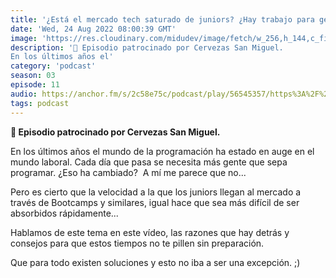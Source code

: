 ```yaml
---
title: '¿Está el mercado tech saturado de juniors? ¿Hay trabajo para gente que empieza en programación? - 03x11'
date: 'Wed, 24 Aug 2022 08:00:39 GMT'
image: 'https://res.cloudinary.com/midudev/image/fetch/w_256,h_144,c_fill,f_auto/https://d3t3ozftmdmh3i.cloudfront.net/production/podcast_uploaded_episode400/7340239/7340239-1661269663672-472ea1dc32715.jpg'
description: '🍻 Episodio patrocinado por Cervezas San Miguel.
En los últimos años el'
category: 'podcast'
season: 03
episode: 11
audio: https://anchor.fm/s/2c58e75c/podcast/play/56545357/https%3A%2F%2Fd3ctxlq1ktw2nl.cloudfront.net%2Fstaging%2F2022-9-20%2F8b7a0983-d782-d426-b0ed-978e29b1fc61.m4a
tags: podcast
---
```


<p><strong>🍻 Episodio patrocinado por Cervezas San Miguel.</strong></p>
<p>En los últimos años el mundo de la programación ha estado en auge en el mundo laboral. Cada día que pasa se necesita más gente que sepa programar. ¿Eso ha cambiado? &nbsp;A mí me parece que no...</p>
<p>Pero es cierto que la velocidad a la que los juniors llegan al mercado a través de Bootcamps y similares, igual hace que sea más difícil de ser absorbidos rápidamente...</p>
<p>Hablamos de este tema en este vídeo, las razones que hay detrás y consejos para que estos tiempos no te pillen sin preparación.</p>
<p>Que para todo existen soluciones y esto no iba a ser una excepción. ;)</p>

